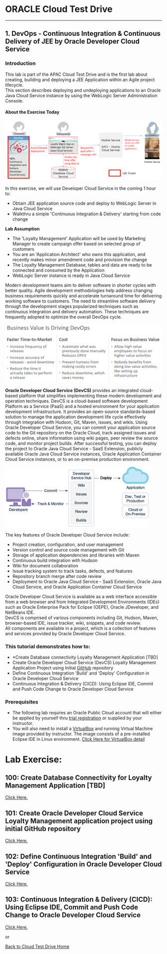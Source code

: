 # ORACLE Cloud Test Drive #
-----
## 1. DevOps - Continuous Integration & Continuous Delivery of JEE by Oracle Developer Cloud Service ##

### Introduction ###
This lab is part of the APAC Cloud Test Drive and is the first lab about creating, building and deploying a JEE Application within an Agile project lifecycle.  
This section describes deploying and undeploying applications to an Oracle Java Cloud Service instance by using the WebLogic Server Administration Console.

#### About the Exercise Today ####

![](images/jcs.scope.png)

In this exercise, we will use Developer Cloud Service in the coming 1 hour to:
+ Obtain JEE application source code and deploy to WebLogic Server in Java Cloud Service
+ Walkthru a simple 'Continuous Integration & Delivery' starting from code change

**Lab Assumption**
+ The 'Loyalty Management' Application will be used by Marketing Manager to create campaign offer based on selected group of customers
+ You are an 'Application Architect' who owns this application, and recently makes minor amendment code and provision the change
+ The Loyalty Management Database, tables and data are ready to be connected and consumed by the Application
+ WebLogic Server instance is ready in Java Cloud Service

Modern development teams aim to deliver software in shorter cycles with better quality. Agile development methodologies help address changing business requirements quickly and accelerate turnaround time for delivering working software to customers. The need to streamline software delivery through the development stages popularized techniques such as continuous integration and delivery automation. These techniques are frequently adopted to optimize the overall DevOps cycle.

![](images/business.value.png)

**Oracle Developer Cloud Service (DevCS)** provides an integrated cloud-based platform that simplifies implementing these modern development and operation techniques. DevCS is a cloud-based software development Platform as a Service (PaaS) and a hosted environment for your application development infrastructure. It provides an open-source standards-based solution to manage the application development life cycle effectively through integration with Hudson, Git, Maven, issues, and wikis. Using Oracle Developer Cloud Service, you can commit your application source code to the Git repository on the Oracle Cloud, track assigned issues and defects online, share information using wiki pages, peer review the source code, and monitor project builds. After successful testing, you can deploy the project to Oracle Java Cloud Service - SaaS Extension, publicly available Oracle Java Cloud Service instances, Oracle Application Container Cloud Service instances, or to an on-premise production environment.

![](images/00.dcs.png)

The key features of Oracle Developer Cloud Service include:
+ Project creation, configuration, and user management
+ Version control and source code management with Git
+ Storage of application dependencies and libraries with Maven
+ Continuous build integration with Hudson
+ Wiki for document collaboration
+ Issue tracking system to track tasks, defects, and features
+ Repository branch merge after code review
+ Deployment to Oracle Java Cloud Service - SaaS Extension, Oracle Java Cloud Service, and Oracle Application Container Cloud Service

Oracle Developer Cloud Service is available as a web interface accessible from a web browser and from Integrated Development Environments (IDEs) such as Oracle Enterprise Pack for Eclipse (OEPE), Oracle JDeveloper, and NetBeans IDE.  
DevCS is comprised of various components including Git, Hudson, Maven, browser-based IDE, issue tracker, wiki, snippets, and code review.  
All components are available in a project, which is a collection of features and services provided by Oracle Developer Cloud Service.

### This tutorial demonstrates how to: ###
- *Create Database connectivity Loyalty Management Application [TBD]
- Create Oracle Developer Cloud Service (DevCS) Loyalty Management Application Project using Initial [GitHub](https://github.com) repository
- Define Continuous Integration 'Build' and 'Deploy' Configuration in Oracle Developer Cloud Service 
- Continuous Integration & Delivery (CICD): Using Eclipse IDE, Commit and Push Code Change to Oracle Developer Cloud Service

### Prerequisites ###

- The following lab requires an Oracle Public Cloud account that will either be applied by yourself thru [trial registration](https://cloud.oracle.com/en_US/tryit) or supplied by your instructor.  
- You will also need to install a [VirtualBox](https://www.virtualbox.org/) and running Virtual Machine image provided by instructor. The image consists of a pre-installed Eclipse IDE in Linux environment. [Click Here for VirtualBox detail](virtualbox.md)  

# Lab Exercise: #

## 100: Create Database Connectivity for Loyalty Management Application [TBD] ##

[Click Here.](100-JavaAppsLab.md)

## 101: Create Oracle Developer Cloud Service Loyalty Management application project using initial GitHub repository ##

[Click Here.](101-JavaAppsLab.md)

## 102: Define Continuous Integration 'Build' and 'Deploy' Configuration in Oracle Developer Cloud Service ##

[Click Here.](102-JavaAppsLab.md)

## 103: Continuous Integration & Delivery (CICD): Using Eclipse IDE, Commit and Push Code Change to Oracle Developer Cloud Service ##

[Click Here.](103-JavaAppsLab.md)

or

[Back to Cloud Test Drive Home](../README.md)
